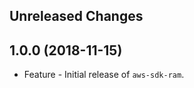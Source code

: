 Unreleased Changes
------------------

1.0.0 (2018-11-15)
------------------

* Feature - Initial release of `aws-sdk-ram`.

